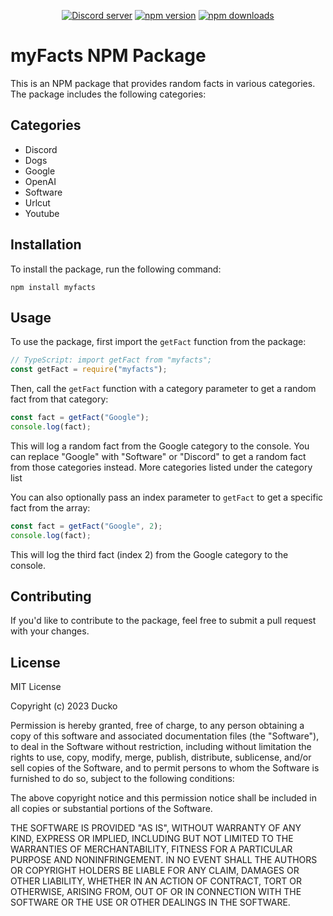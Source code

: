 <div align="center">
	<br />
	</p>
	<br />
	<p>
		<a href="https://discord.gg/TKz7BMwEap"><img src="https://img.shields.io/discord/909261119103832084?color=5865F2&logo=discord&logoColor=white" alt="Discord server" /></a>
		<a href="https://www.npmjs.com/package/myfacts"><img src="https://img.shields.io/npm/v/myfacts.svg?maxAge=3600" alt="npm version" /></a>
		<a href="https://www.npmjs.com/package/myfacts"><img src="https://img.shields.io/npm/dt/myfacts.svg?maxAge=3600" alt="npm downloads" /></a>
	</p>
</div>

# myFacts NPM Package

This is an NPM package that provides random facts in various categories. The package includes the following categories:

## Categories

- Discord
- Dogs
- Google
- OpenAI
- Software
- Urlcut
- Youtube

## Installation

To install the package, run the following command:

```ssh
npm install myfacts
```

## Usage

To use the package, first import the `getFact` function from the package:

```js
// TypeScript: import getFact from "myfacts";
const getFact = require("myfacts");
```

Then, call the `getFact` function with a category parameter to get a random fact from that category:

```js
const fact = getFact("Google");
console.log(fact);
```

This will log a random fact from the Google category to the console. You can replace "Google" with "Software" or "Discord" to get a random fact from those categories instead. More categories listed under the category list

You can also optionally pass an index parameter to `getFact` to get a specific fact from the array:

```js
const fact = getFact("Google", 2);
console.log(fact);
```

This will log the third fact (index 2) from the Google category to the console.

## Contributing

If you'd like to contribute to the package, feel free to submit a pull request with your changes.

## License

MIT License

Copyright (c) 2023 Ducko

Permission is hereby granted, free of charge, to any person obtaining a copy
of this software and associated documentation files (the "Software"), to deal
in the Software without restriction, including without limitation the rights
to use, copy, modify, merge, publish, distribute, sublicense, and/or sell
copies of the Software, and to permit persons to whom the Software is
furnished to do so, subject to the following conditions:

The above copyright notice and this permission notice shall be included in all
copies or substantial portions of the Software.

THE SOFTWARE IS PROVIDED "AS IS", WITHOUT WARRANTY OF ANY KIND, EXPRESS OR
IMPLIED, INCLUDING BUT NOT LIMITED TO THE WARRANTIES OF MERCHANTABILITY,
FITNESS FOR A PARTICULAR PURPOSE AND NONINFRINGEMENT. IN NO EVENT SHALL THE
AUTHORS OR COPYRIGHT HOLDERS BE LIABLE FOR ANY CLAIM, DAMAGES OR OTHER
LIABILITY, WHETHER IN AN ACTION OF CONTRACT, TORT OR OTHERWISE, ARISING FROM,
OUT OF OR IN CONNECTION WITH THE SOFTWARE OR THE USE OR OTHER DEALINGS IN THE
SOFTWARE.
